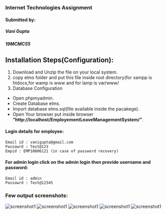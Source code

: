 ### Internet Technologies Assignment
#### Submitted by:
##### Vani Gupta
##### 19MCMC55

## Installation Steps(Configuration):

1. Download and Unzip the file on your local system.
2. copy elms folder and put this file inside root directory(for xampp is htdocs,for wamp is www and for lamp is var/www/
3. Database Configuration

* Open phpmyadmin.
* Create Database elms.
* Import database elms.sql(file available inside the pacakege).
* Open Your browser put inside browser **“http://localhost/EmployementLeaveManagementSystem/”**.


#### Login details for employee:
```
Email id : vanigupta@gmail.com
Passowrd : Test@123
Empid : EMP10806121 (in case of password recovery)
```

#### For admin login click on the admin login then provide username and password:
```
Email id : admin
Passowrd : Test@12345
```
### Few output screenshots:

![screenshot1](https://github.com/vanigupta20024/IT-Project_ELMS/blob/master/img1.PNG)
![screenshot1](https://github.com/vanigupta20024/IT-Project_ELMS/blob/master/img2.PNG)
![screenshot1](https://github.com/vanigupta20024/IT-Project_ELMS/blob/master/img3.PNG)
![screenshot1](https://github.com/vanigupta20024/IT-Project_ELMS/blob/master/img4.PNG)
![screenshot1](https://github.com/vanigupta20024/IT-Project_ELMS/blob/master/img5.PNG)
